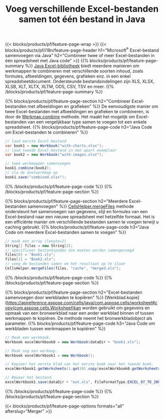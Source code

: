 ﻿---
title: Voeg verschillende Excel-bestanden samen tot één bestand in Java
url: /nl/java/merger/
description: Voeg Excel-bestanden samen met Java in meerdere bladen of op één blad. Voeg Excel-documenten samen, combineer of voeg ze samen tot PDF, afbeeldingen en HTML.
---
{{< blocks/products/pf/feature-page-wrap >}}
{{< blocks/products/pf/i18n/feature-page-header h1="Microsoft<sup>&reg;</sup> Excel-bestand samenvoegen via Java" h2="Combineer twee of meer Excel-bestanden in één spreadsheet met Java code" >}}
{{% blocks/products/pf/feature-page-summary %}}
[Java Excel-bibliotheek](/cells/java/) biedt meerdere manieren om werkmappen te combineren met verschillende soorten inhoud, zoals formules, afbeeldingen, gegevens, grafieken enz. in een enkel spreadsheetdocument. Ondersteunde bestandsindelingen zijn XLS, XLSX, XLSB, XLT, XLTX, XLTM, ODS, CSV, TSV en meer.
{{% /blocks/products/pf/feature-page-summary %}}

{{% blocks/products/pf/feature-page-section h2="Combineer Excel-bestanden met afbeeldingen en grafieken" %}}
De eenvoudigste manier om twee Excel-bestanden met afbeeldingen en grafieken te combineren, is door de [Werkmap.combine](https://apireference.aspose.com/cells/java/com.aspose.cells/workbook#combine(com.aspose.cells.Workbook)) methode. Het maakt het mogelijk om Excel-bestanden van een vergelijkbaar type samen te voegen tot een enkele spreadsheet.
{{% blocks/products/pf/feature-page-code h3="Java Code om Excel-bestanden te combineren" %}}

```cs
// laad eerste Excel-bestand
var book1 = new Workbook("with-charts.xlsx");
// laad tweede Excel-bestand in een apart exemplaar
var book2 = new Workbook("with-images.xlsx");

// twee werkmappen samenvoegen
book1.combine(book2);
// sla de doelwerkmap op 
book1.save("combined.xlsx");

```
{{% /blocks/products/pf/feature-page-code %}}
{{% /blocks/products/pf/feature-page-section %}}

{{% blocks/products/pf/feature-page-section h2="Meerdere Excel-bestanden samenvoegen" %}}
[CellsHelper.mergeFiles](https://apireference.aspose.com/cells/java/com.aspose.cells/cellshelper#mergeFiles) methode ondersteunt het samenvoegen van gegevens, stijl en formules van een Excel-bestand naar een nieuwe spreadsheet met hetzelfde formaat. Het is een efficiënte manier om verschillende bestanden samen te voegen terwijl u caching gebruikt. 
{{% blocks/products/pf/feature-page-code h3="Java Code om meerdere Excel-bestanden samen te voegen" %}}

```cs
// maak een array (lengte=2)
String[] files = new String[2];
// specificeer bestandspaden die moeten worden samengevoegd
files[0] = "Book1.xls";
files[1] = "Book2.xls";
// voeg de bestanden samen om het resultaat op te slaan
CellsHelper.mergeFiles(files, "cache", "merged.xls");


```
{{% /blocks/products/pf/feature-page-code %}}
{{% /blocks/products/pf/feature-page-section %}}

{{% blocks/products/pf/feature-page-section h2="Excel-bestanden samenvoegen door werkbladen te kopiëren" %}}
[Werkblad.kopie](https://apireference.aspose.com/cells/java/com.aspose.cells/worksheet#copy(com.aspose.cells.Worksheet)kan worden gebruikt om gegevens en opmaak van een bronwerkblad naar een ander werkblad binnen of tussen werkmappen te kopiëren. De methode neemt het bronwerkbladobject als parameter.
{{% blocks/products/pf/feature-page-code h3="Java Code om werkbladen tussen werkmappen te kopiëren" %}}

```cs
// Maak een werkboek.
Workbook excelWorkbook0 = new Workbook(dataDir + "book1.xls");

// Maak nog een werkmap.
Workbook excelWorkbook1 = new Workbook();

// Kopieer het eerste blad van het eerste boek naar het tweede boek.
excelWorkbook1.getWorksheets().get(0).copy(excelWorkbook0.getWorksheets().get(0));

// Bewaar het bestand.
excelWorkbook1.save(dataDir + "out.xls", FileFormatType.EXCEL_97_TO_2003);

```
{{% /blocks/products/pf/feature-page-code %}}
{{% /blocks/products/pf/feature-page-section %}}

{{< blocks/products/pf/feature-page-options formats="all" afterslug="Merger" >}}